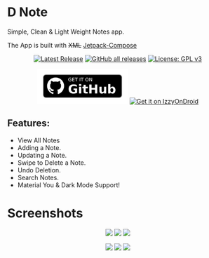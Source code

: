 # D Note

Simple, Clean & Light Weight Notes app.

The App is built with ~~XML~~ [Jetpack-Compose](https://developer.android.com/jetpack/compose)

<div align="center">

[![Latest Release](https://img.shields.io/github/v/release/MahmoudRH/D_Note.svg?logo=github&style=for-the-badge)](https://github.com/MahmoudRH/D_Note/releases/latest)
[![GitHub all releases](https://img.shields.io/github/downloads/MahmoudRH/D_Note/total?color=blue&label=downloads&style=for-the-badge)](https://github.com/MahmoudRH/D_Note/releases/latest)
[![License: GPL v3](https://img.shields.io/badge/License-GPLv3-blue.svg?style=for-the-badge)](https://www.gnu.org/licenses/gpl-3.0)


[<img src="https://raw.githubusercontent.com/deckerst/common/main/assets/get-it-on-github.png"
      alt='Get it on GitHub'
      height="80">](https://github.com/MahmoudRH/D_Note/releases/latest) 
[<img src="https://gitlab.com/IzzyOnDroid/repo/-/raw/master/assets/IzzyOnDroid.png"
      alt='Get it on IzzyOnDroid'
      height="80">](https://apt.izzysoft.de/fdroid/index/apk/com.mahmoudrh.roomxml)
     
      

</div>



## Features:
 - View All Notes
 - Adding a Note.
 - Updating a Note.
 - Swipe to Delete a Note.
 - Undo Deletion.
 - Search Notes. 
 - Material You & Dark Mode Support! 
# Screenshots
<div align="center">
<img src="https://github.com/MahmoudRH/RoomXML/blob/compose/screenshots/all_notes_light.png" width="250" style="max-width:100%;"> <img src="https://github.com/MahmoudRH/RoomXML/blob/compose/screenshots/add_new.png" width="250" style="max-width:100%;"> <img src="https://github.com/MahmoudRH/RoomXML/blob/compose/screenshots/search.png" width="250" style="max-width:100%;">

<img src="https://github.com/MahmoudRH/RoomXML/blob/compose/screenshots/all_notes_dark.png" width="250" style="max-width:100%;"> <img src="https://github.com/MahmoudRH/RoomXML/blob/compose/screenshots/deletion.png" width="250" style="max-width:100%;"> <img src="https://github.com/MahmoudRH/RoomXML/blob/compose/screenshots/sorting.png" width="250" style="max-width:100%;">
 </div>
